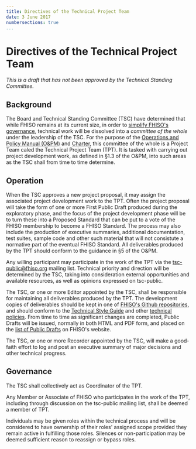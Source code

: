 ```yaml
---
title: Directives of the Technical Project Team
date: 3 June 2017
numbersections: true
...
```

Directives of the Technical Project Team
========================================

*This is a draft that has not been approved by the Technical Standing
Committee.*

Background
----------

The Board and Technical Standing Committee (TSC) have determined that
while FHISO remains at its current size, in order to [simplify FHISO's
governance](/governance), technical work will be dissolved into a
*committee of the whole* under the leadership of the TSC.  For the
purpose of the [Operations and Policy Manual (O&PM)](/governance/opm)
and [Charter](/governance/charter), this committee of the whole is a
Project Team caled the Technical Project Team (TPT).  It is tasked with
carrying out project development work, as defined in §1.3 of the O&PM,
into such areas as the TSC shall from time to time determine.

Operation
---------

When the TSC approves a new project proposal, it may assign the
associated project development work to the TPT.  Often the project
proposal will take the form of one or more First Public Draft produced
during the exploratory phase, and the focus of the project development
phase will be to turn these into a Proposed Standard that can be put to
a vote of the FHISO membership to become a FHISO Standard.  The process
may also include the production of executive summaries, additional
documentation, test suites, sample code and other such material that
will not consistute a normative part of the eventual FHISO Standard.
All deliverables produced by the TPT should conform to the guidance in
§5 of the O&PM. 

Any willing participant may participate in the work of the TPT via the
[tsc-public@fhiso.org](/tsc-public) mailing list.  Technical priority
and direction will be determined by the TSC, taking into consideration
external opportunities and available resources, as well as opinions
expressed on tsc-public.  

The TSC, or one or more Editor appointed by the TSC, shall be
responsible for maintaining all deliverables produced by the TPT.  The
development copies of deliverables should be kept in one of [FHISO's
Github repositories](https://github.com/fhiso/), and should conform to
the [Technical Style Guide](/policies/style) and other [technical
policies](/policies).  From time to time as significant changes are
completed, Public Drafts will be issued, normally in both HTML and PDF
form, and placed on the [list of Public Drafts](/drafts) on FHISO's
website.

The TSC, or one or more Recorder appointed by the TSC, will make a
good-faith effort to log and post an executive summary of major
decisions and other technical progress.

Governance
----------

The TSC shall collectively act as Coordinator of the TPT.  

Any Member or Associate of FHISO who participates in the work of the
TPT, including through discussion on the tsc-public mailing list, shall
be deemed a member of TPT.

Individuals may be given roles within the technical process and will be
considered to have ownership of their roles' assigned scope provided
they remain active in fulfilling those roles. Silences or
non-participation may be deemed sufficient reason to reassign or bypass
roles.
